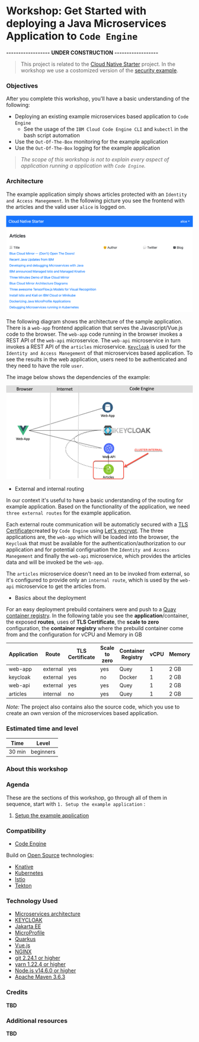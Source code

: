 # Workshop: Get Started with deploying a Java Microservices Application to `Code Engine`

**------------------**
**UNDER CONSTRUCTION**
**------------------**

> This project is related to the [Cloud Native Starter](https://github.com/ibm/cloud-native-starter) project. In the workshop we use a costomized version of the [security example](https://github.com/IBM/cloud-native-starter/blob/master/security/README.md). 

### Objectives

After you complete this workshop, you'll have a basic understanding of the following:

* Deploying an existing example microservices based application to `Code Engine`
    * See the usage of the `IBM Cloud Code Engine CLI` and `kubectl` in the bash script automation
* Use the `Out-Of-The-Box` monitoring for the example application
* Use the `Out-Of-The-Box` logging for the example application

> _The scope of this workshop is not to explain every aspect of application running a application with `Code Engine`._

### Architecture

The example application simply shows articles protected with an `Identity and Access Manegement`.
In the following picture you see the frontend with the articles and the valid user `alice` is logged on.

![](images/cns-ce-example-application-00.png)

The following diagram shows the architecture of the sample application. There is a `web-app` frontend application that serves the Javascript/Vue.js code to the browser. The `web-app` code running in the browser invokes a REST API of the `web-api` microservice. The `web-api` microservice in turn invokes a REST API of the `articles` microservice. [`Keycloak`](https://www.keycloak.org/) is used for the `Identity and Access Manegement` of that microservices based application. To see the results in the web application, users need to be authenticated and they need to have the role `user`.

The image below shows the dependencies of the example:

![](images/cns-ce-architecture.png)

* External and internal routing

In our context it's useful to have a basic understanding of the routing for example application. Based on the functionality of the application, we need `three external routes` for the example application.

Each external route communication will be automaticly secured with a [TLS Certificate](https://en.wikipedia.org/wiki/Transport_Layer_Security)created by `Code Engine` using [Let's encrypt](https://letsencrypt.org/). The three applications are, the `web-app` which will be loaded into the browser, the `Keycloak` that must be available for the authentication/authorization to our application and for potential configruation the `Identity and Access Manegement` and finally the `web-api` microservice, which provides the articles data and will be invoked be the `web-app`.

The `articles` microservice doesn't need an to be invoked from external, so it's configured to provide only an `internal route`, which is used by the  `web-api` microservice to get the articles from.

* Basics about the deployment

For an easy deployment prebuild containers were and push to a [Quay container registry](https://quay.io/user/tsuedbroecker).
In the following table you see the **application**/container, the exposed **routes**, uses of **TLS Certificate**, the **scale to zero** configuration, the **container registry** where the prebuild container come from and the configuration for vCPU and Memory in GB

| **Application** | **Route** | **TLS Certificate** | **Scale to zero** | **Container Registry** | **vCPU** | **Memory** |
| --- | --- | --- | --- |  --- | --- |  --- |
| web-app | external | yes |yes | Quey | 1 | 2 GB |
| keycloak | external | yes | no | Docker | 1 | 2 GB |
| web-api  | external | yes | yes | Quey | 1 | 2 GB |
| articles | internal | no | yes | Quey | 1 | 2 GB |

_Note:_ The project also contains also the source code, which you use to create an own version of the microservices based application.

### Estimated time and level

|  Time | Level  |
| - | - |
| 30 min | beginners |

### About this workshop

<!-- The introductory page of the workshop is broken down into the following sections:

* [Agenda](#agenda)
* [Compatibility](#compatibility)
* [Technology Used](#technology-used)
* [Credits](#credits)
* [What`s next?](#whats-next?) -->

### Agenda

These are the sections of this workshop, go through all of them in sequence, start with `1. Setup the example application` :

 1. [Setup the example application](./setup-example.md)

### Compatibility

* [Code Engine](https://cloud.ibm.com/docs/codeengine?topic=codeengine-about)

Build on [Open Source](https://en.wikipedia.org/wiki/Open_source) technologies:

  * [Knative](https://knative.dev/)
  * [Kubernetes](https://knative.dev/)
  * [Istio](https://istio.io/)
  * [Tekton](https://tekton.dev/)
        
### Technology Used


* [Microservices architecture](https://en.wikipedia.org/wiki/Microservices)
* [KEYCLOAK](https://www.keycloak.org)
* [Jakarta EE](https://jakarta.ee/)
* [MicroProfile](https://microprofile.io/)
* [Quarkus](https://quarkus.io/ingress)
* [Vue.js](https://vuejs.org/)
* [NGINX](https://www.nginx.com/)
* [git 2.24.1 or higher](https://git-scm.com/book/en/v2/Getting-Started-Installing-Git)
* [yarn 1.22.4 or higher](https://yarnpkg.com)
* [Node.js v14.6.0 or higher](https://nodejs.org/en/)
* [Apache Maven 3.6.3](https://maven.apache.org/ref/3.6.3/maven-embedder/cli.html)


### Credits

**TBD**

### Additional resources

**TBD**


